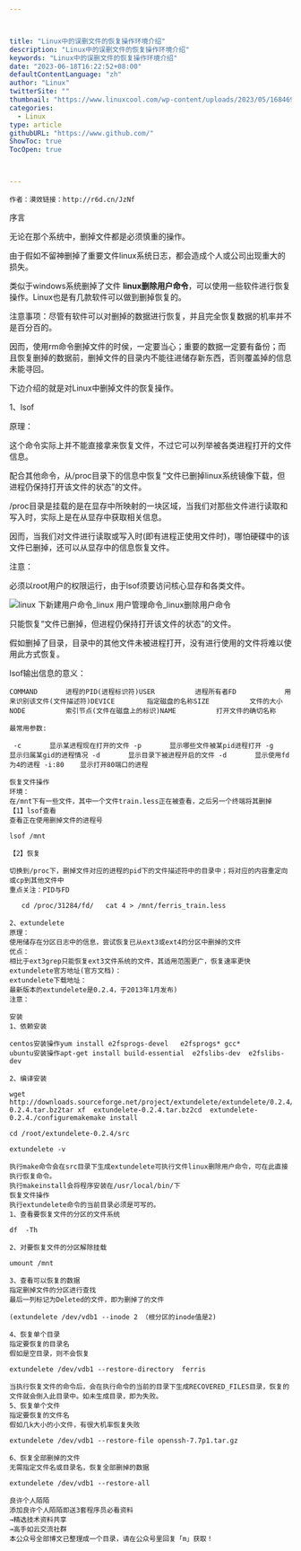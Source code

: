 ```yaml
---



title: "Linux中的误删文件的恢复操作环境介绍"
description: "Linux中的误删文件的恢复操作环境介绍"
keywords: "Linux中的误删文件的恢复操作环境介绍"
date: "2023-06-18T16:22:52+08:00"
defaultContentLanguage: "zh"
author: "Linux"
twitterSite: ""
thumbnail: "https://www.linuxcool.com/wp-content/uploads/2023/05/1684699779843_0.png"
categories:
  - Linux
type: article
githubURL: "https://www.github.com/"
ShowToc: true
TocOpen: true



---
```


```
作者：漠效链接：http://r6d.cn/JzNf
```

序言

无论在那个系统中，删掉文件都是必须慎重的操作。

由于假如不留神删掉了重要文件linux系统日志，都会造成个人或公司出现重大的损失。

类似于windows系统删掉了文件 **linux删除用户命令**，可以使用一些软件进行恢复操作。Linux也是有几款软件可以做到删掉恢复的。

注意事项：尽管有软件可以对删掉的数据进行恢复，并且完全恢复数据的机率并不是百分百的。

因而，使用rm命令删掉文件的时侯，一定要当心；重要的数据一定要有备份；而且恢复删掉的数据前，删掉文件的目录内不能往进储存新东西，否则覆盖掉的信息未能寻回。

下边介绍的就是对Linux中删掉文件的恢复操作。

1、lsof

原理：

这个命令实际上并不能直接拿来恢复文件，不过它可以列举被各类进程打开的文件信息。

配合其他命令，从/proc目录下的信息中恢复“文件已删掉linux系统镜像下载，但进程仍保持打开该文件的状态”的文件。

/proc目录是挂载的是在显存中所映射的一块区域，当我们对那些文件进行读取和写入时，实际上是在从显存中获取相关信息。

因而，当我们对文件进行读取或写入时(即有进程正使用文件时)，哪怕硬碟中的该文件已删掉，还可以从显存中的信息恢复文件。

注意：

必须以root用户的权限运行，由于lsof须要访问核心显存和各类文件。

![linux 下新建用户命令_linux 用户管理命令_linux删除用户命令](https://www.linuxcool.com/wp-content/uploads/2023/05/1684699779843_0.png)

只能恢复“文件已删掉，但进程仍保持打开该文件的状态”的文件。

假如删掉了目录，目录中的其他文件未被进程打开，没有进行使用的文件将难以使用此方式恢复。

lsof输出信息的意义：

```
COMMAND       进程的PID(进程标识符)USER          进程所有者FD            用来识别该文件(文件描述符)DEVICE        指定磁盘的名称SIZE          文件的大小NODE          索引节点(文件在磁盘上的标识)NAME          打开文件的确切名称
```

```
最常用参数:

 -c       显示某进程现在打开的文件 -p       显示哪些文件被某pid进程打开 -g       显示归属某gid的进程情况 -d       显示目录下被进程开启的文件 -d       显示使用fd为4的进程 -i:80    显示打开80端口的进程

恢复文件操作
环境：
在/mnt下有一些文件，其中一个文件train.less正在被查看，之后另一个终端将其删掉
【1】lsof查看
查看正在使用删掉文件的进程号

lsof /mnt

【2】恢复

切换到/proc下，删掉文件对应的进程的pid下的文件描述符中的目录中；将对应的内容重定向或cp到其他文件中
重点关注：PID与FD

   cd /proc/31284/fd/   cat 4 > /mnt/ferris_train.less

2、extundelete
原理：
使用储存在分区日志中的信息，尝试恢复已从ext3或ext4的分区中删掉的文件
优点：
相比于ext3grep只能恢复ext3文件系统的文件，其适用范围更广，恢复速率更快
extundelete官方地址(官方文档)：
extundelete下载地址：
最新版本的extundelete是0.2.4，于2013年1月发布)
注意：

安装
1、依赖安装

centos安装操作yum install e2fsprogs-devel   e2fsprogs* gcc*
ubuntu安装操作apt-get install build-essential  e2fslibs-dev  e2fslibs-dev

2、编译安装

wget http://downloads.sourceforge.net/project/extundelete/extundelete/0.2.4/extundelete-0.2.4.tar.bz2tar xf  extundelete-0.2.4.tar.bz2cd  extundelete-0.2.4./configuremakemake install

cd /root/extundelete-0.2.4/src

extundelete -v

执行make命令会在src目录下生成extundelete可执行文件linux删除用户命令，可在此直接执行恢复命令。
执行makeinstall会将程序安装在/usr/local/bin/下
恢复文件操作
执行extundelete命令的当前目录必须是可写的。
1、查看要恢复文件的分区的文件系统

df  -Th

2、对要恢复文件的分区解除挂载

umount /mnt

3、查看可以恢复的数据
指定删掉文件的分区进行查找
最后一列标记为Deleted的文件，即为删掉了的文件

(extundelete /dev/vdb1 --inode 2 （根分区的inode值是2) 

4、恢复单个目录
指定要恢复的目录名
假如是空目录，则不会恢复

extundelete /dev/vdb1 --restore-directory  ferris

当执行恢复文件的命令后，会在执行命令的当前的目录下生成RECOVERED_FILES目录，恢复的文件就会倒入此目录中。如未生成目录，即为失败。
5、恢复单个文件
指定要恢复的文件名
假如几k大小的小文件，有很大机率恢复失败

extundelete /dev/vdb1 --restore-file openssh-7.7p1.tar.gz

6、恢复全部删掉的文件
无需指定文件名或目录名，恢复全部删掉的数据

extundelete /dev/vdb1 --restore-all

良许个人陌陌
添加良许个人陌陌即送3套程序员必看资料
→精选技术资料共享
→高手如云交流社群
本公众号全部博文已整理成一个目录，请在公众号里回复「m」获取！
```